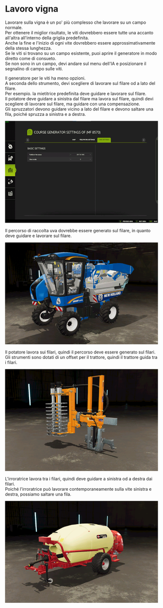 # Lavoro vigna  
Lavorare sulla vigna è un po' più complesso che lavorare su un campo normale.  
Per ottenere il miglior risultato, le viti dovrebbero essere tutte una accanto all'altra all'interno della griglia predefinita.  
Anche la fine e l'inizio di ogni vite dovrebbero essere approssimativamente della stessa lunghezza.  
Se le viti si trovano su un campo esistente, puoi aprire il generatore in modo diretto come di consueto.  
Se non sono in un campo, devi andare sul menu dell'IA e posizionare il segnalino di campo sulle viti.  


  
Il generatore per le viti ha meno opzioni.  
A seconda dello strumento, devi scegliere di lavorare sul filare od a lato del filare.  
Per esempio. la mietitrice predefinita deve guidare e lavorare sul filare.  
      Il potatore deve guidare a sinistra dal filare ma lavora sul filare, quindi devi scegliere di lavorare sul filare, ma guidare con una compensazione.  
      Gli spruzzatori devono guidare vicino a lato del filare e devono saltare una fila, poiché spruzza a sinistra e a destra.  


![Image](../assets/images/vineworkgen_0_0_765_510.png)

  
Il percorso di raccolta uva dovrebbe essere generato sul filare, in quanto deve guidare e lavorare sul filare.  
  

![Image](../assets/images/vineworkharvest_0_0_765_510.png)

  
Il potatore lavora sui filari, quindi il percorso deve essere generato sul filari.  
Gli strumenti sono dotati di un offset per il trattore, quindi il trattore guida tra i filari.  


![Image](../assets/images/vineworkpruner_0_0_765_510.png)

  
L'irroratrice lavora tra i filari, quindi deve guidare a sinistra od a destra dai filari.  
Poiché l'irroratrice può lavorare contemporaneamente sulla vite sinistra e destra, possiamo saltare una fila.  


![Image](../assets/images/vineworkspray_0_0_765_510.png)


